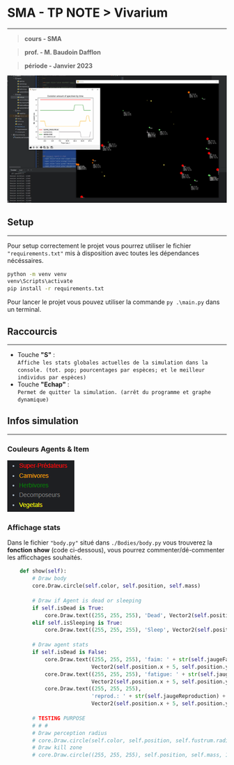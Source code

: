 # SMA - TP NOTE > Vivarium
___
>**cours - SMA**

>**prof. - M. Baudoin Dafflon**

>**période - Janvier 2023**

![Alt Text](./simulation_example.gif)

## Setup
___
Pour setup correctement le projet vous pourrez utiliser le fichier 
``"requirements.txt"`` mis à disposition avec toutes les dépendances nécéssaires.

```bash
python -m venv venv 
venv\Scripts\activate
pip install -r requirements.txt
```
Pour lancer le projet vous pouvez utiliser la commande ``py .\main.py`` dans un terminal.

## Raccourcis 
___
- Touche **"S"** : 
</br>``Affiche les stats globales actuelles de la simulation dans la console. (tot. pop; pourcentages par espèces; et le meilleur individus par espèces)``
- Touche **"Echap"** : 
</br>``Permet de quitter la simulation. (arrêt du programme et graphe dynamique)``

## Infos simulation
___

### Couleurs Agents & Item
![img.png](img.png)

### Affichage stats 
Dans le fichier ``"body.py"`` situé dans ``./Bodies/body.py`` vous trouverez la **fonction show** (code ci-dessous), vous pourrez commenter/dé-commenter les afficchages souhaités.
```python
    def show(self):
        # Draw body
        core.Draw.circle(self.color, self.position, self.mass)

        # Draw if Agent is dead or sleeping
        if self.isDead is True:
            core.Draw.text((255, 255, 255), 'Dead', Vector2(self.position.x + 5, self.position.y), 10, 'Arial')
        elif self.isSleeping is True:
            core.Draw.text((255, 255, 255), 'Sleep', Vector2(self.position.x + 5, self.position.y), 10, 'Arial')

        # Draw agent stats
        if self.isDead is False:
            core.Draw.text((255, 255, 255), 'faim: ' + str(self.jaugeFaim) + ' / ' + str(self.faimMax),
                           Vector2(self.position.x + 5, self.position.y + 8), 13, 'Arial')
            core.Draw.text((255, 255, 255), 'fatigue: ' + str(self.jaugeFatigue) + ' / ' + str(self.fatigueMax),
                           Vector2(self.position.x + 5, self.position.y + 20), 13, 'Arial')
            core.Draw.text((255, 255, 255),
                           'reprod.: ' + str(self.jaugeReproduction) + ' / ' + str(self.reproductionMax),
                           Vector2(self.position.x + 5, self.position.y + 32), 13, 'Arial')

        # TESTING PURPOSE
        # # #
        # Draw perception radius
        # core.Draw.circle(self.color, self.position, self.fustrum.radius, 1)
        # Draw kill zone
        # core.Draw.circle((255, 255, 255), self.position, self.mass, 1)
```



